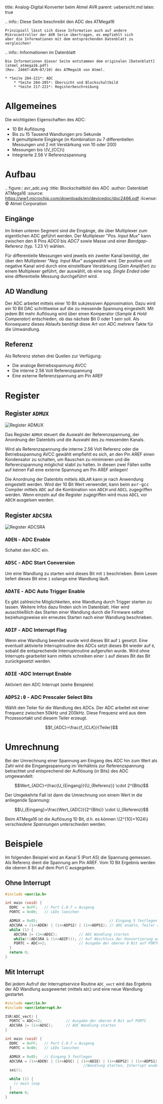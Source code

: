 title: Analog-Digital Konverter beim Atmel AVR
parent: uebersicht.md
latex: true

.. info:: Diese Seite beschreibt den ADC des ATMega16

    Prinzipiell lässt sich diese Information auch auf andere Mikrocontroller der AVR Serie übertragen, es empfiehlt sich
    aber die Informationen mit dem entsprechenden Datenblatt zu vergleichen!

.. info:: Informationen im Datenblatt

    Die Informationen dieser Seite entstammen dem originalen [Datenblatt](atmel_atmega16.pdf)
    (Rev. 2466T–AVR–07/10) des ATMega16 von Atmel.

    * *Seite 204-221*: ADC
        * *Seite 204-205*: Übersicht und Blockschaltbild
        * *Seite 217-221*: Registerbeschreibung

# Allgemeines
Die wichtigsten Eigenschaften des ADC:

* 10 Bit Auflösung
* Bis zu 15 Tausend Wandlungen pro Sekunde
* 8 gemultiplexte Eingänge (in Kombination zu 7 differentiellen Messungen und 2 mit Verstärkung von 10 oder 200)
* Messungen bis \\(V_{CC}\\)
* Integrierte 2.56 V Referenzspannung

# Aufbau
.. figure:: avr_adc.svg
    :title: Blockschaltbild des ADC
    :author: Datenblatt ATMega16
    :source: https://ww1.microchip.com/downloads/en/devicedoc/doc2466.pdf
    :license: &copy; Atmel Corporation

## Eingänge
Im linken unteren Segment sind die Eingänge, die über Multiplexer zum eigentlichen ADC geführt werden. Der Multiplexer "*Pos. Input Mux*" kann zwischen den 8 Pins *ADC0* bis *ADC7* sowie Masse und einer *Bandgap*-Referenz (typ. 1.23 V) wählen.

Für differentielle Messungen wird jeweils ein zweiter Kanal benötigt, der über den Multiplexer "*Neg. Input Mux*" ausgewählt wird. Der positive und negative Kanal wird durch eine einstellbare Verstärkung (*Gain Amplifier*) zu einem Multiplexer geführt, der auswählt, ob eine sog. *Single Ended* oder eine differentielle Messung durchgeführt wird.

## AD Wandlung
Der ADC arbeitet mittels einer 10 Bit sukzessiven Approximation. Dazu wird ein 10 Bit DAC schrittweise auf die zu messende Spannung eingestellt. Mit jedem Bit mehr Auflösung wird über einen Komperator (*Sample & Hold Comperator*) entschieden, ob das nächste Bit 0 oder 1 sein soll. Als Konsequenz dieses Ablaufs benötigt diese Art von ADC mehrere Takte für die Umwandlung.

## Referenz
Als Referenz stehen drei Quellen zur Verfügung:

* Die analoge Betriebsspannung AVCC
* Die interne 2.56 Volt Referenzspannung
* Eine externe Referenzspannung am Pin AREF

# Register
## Register `ADMUX`

![Register ADMUX](avr_adc_admux.svg)

Das Register `ADMUX` steuert die Auswahl der Referenzspannung, der Anordnung der Datenbits und die Auswahl des zu messenden Kanals.

Wird als Referenzspannung die interne 2.56 Volt Referenz oder die Betriebsspannung AVCC gewählt empfiehlt es sich, an den Pin AREF einen Kondensator zu schalten, um Rauschen zu minimieren und die Referenzspannung möglichst stabil zu halten. In diesen zwei Fällen sollte auf keinen Fall eine externe Spannung am Pin AREF anliegen!

Die Anordnung der Datenbits mittels <samp>ADLAR</samp> kann je nach Anwendung eingestellt werden. Wird der 10 Bit Wert verwendet, kann beim <samp>avr-gcc</samp> Compiler mittels <samp>ADC</samp> auf die Kombination von <samp>ADCH</samp> und <samp>ADCL</samp> zugegriffen werden. Wenn einzeln auf die Register zugegriffen wird muss <samp>ADCL</samp> vor <samp>ADCH</samp> ausgelsen werden.

## Register `ADCSRA`

![Register ADCSRA](avr_adc_adcsra.svg)

### <samp>ADEN</samp> - ADC Enable

Schaltet den ADC ein.

### <samp>ADSC</samp> - ADC Start Conversion

Um eine Wandlung zu starten wird dieses Bit mit `1` beschrieben. Beim Lesen liefert dieses Bit eine `1` solange eine Wandlung läuft.

### <samp>ADATE</samp> - ADC Auto Trigger Enable

Es gibt zahlreiche Möglichkeiten, eine Wandlung durch Trigger starten zu lassen. Weitere Infos dazu finden sich im Datenblatt. Hier wird ausschließlich das Starten einer Wandlung durch die Firmware selbst beziehungsweise ein erneutes Starten nach einer Wandlung beschrieben.

### <samp>ADIF</samp> - ADC Interrupt Flag

Wenn eine Wandlung beendet wurde wird dieses Bit auf `1` gesetzt. Eine eventuell aktivierte Interruptroutine des ADCs setzt dieses Bit wieder auf `0`, sobald die entsprechende Interruptroutine aufgerufen wurde. Wird ohne Interrupts gearbeitet kann mittels schreiben einer `1` auf dieses Bit das Bit zurückgesetzt werden.

### <samp>ADIE</samp> -ADC Interrupt Enable

Aktiviert den ADC Interrupt (siehe Beispiele)

### <samp>ADPS2:0</samp> - ADC Prescaler Select Bits

Wählt den Teiler für die Wandlung des ADCs. Der ADC arbeitet mit einer Frequenz zwischen 50kHz und 200kHz. Diese Frequenz wird aus dem Prozessortakt und diesem Teiler erzeugt.

$$f_{ADC}=\frac{f_{CLK}}{Teiler}$$

# Umrechnung

Bei der Umrechnung einer Spannung am Eingang des ADC hin zum Wert als Zahl wird die Eingangsspannung im Verhältnis zur
Referenzspannung betrachtet und entsprechend der Auflösung (in Bits} des ADC umgewandelt:

$$Wert_{ADC}=\frac{U_{Eingang}}{U_{Referenz}} \cdot 2^{Bits}$$

Der Umgekehrte Fall ist dann die Umrechnung von einem Wert in die anliegende Spannung:

$$U_{Eingang}=\frac{Wert_{ADC}}{2^{Bits}} \cdot U_{Referenz}$$

Beim ATMega16 ist die Auflösung 10 Bit, d.h. es können \\(2^{10}=1024\\) *verschiedene Spannungen unterschieden* werden.

# Beispiele
Im folgenden Beispiel wird an Kanal 5 (Port A5) die Spannung gemessen. Als Referenz dient die Spannung am Pin AREF. Vom
10 Bit Ergebnis werden die oberen 8 Bit auf dem Port C ausgegeben.

## Ohne Interrupt

```c
#include <avr/io.h>

int main (void) {
  DDRC  = 0xFF;   // Port C.0-7 = Ausgang
  PORTC = 0x00;   // LEDs loeschen

  ADMUX = 0x05;                                 // Eingang 5 festlegen
  ADCSRA = (1<<ADEN) | (1<<ADPS2) | (1<<ADPS1); // ADC enable, Teiler auf 64
  while (1) {
    ADCSRA |= (1<<ADSC);          // ADC Wandlung starten
    while(!(ADCSRA & (1<<ADIF))); // Auf Abschluss der Konvertierung warten (ADIF-bit)
    PORTC = ADC>>2;               // Ausgabe der oberen 8 Bit auf PORTC
  }
  return 0;
}
```

## Mit Interrupt
Bei jedem Aufruf der Interruptservice Routine `ADC_vect` wird das Ergebnis der AD Wandlung ausgewertet (mittels `ADC`) und
eine neue Wandlung gestartet.

```c
#include <avr/io.h>
#include <avr/interrupt.h>

ISR(ADC_vect) {
  PORTC = ADC>>2;           // Ausgabe der oberen 8 Bit auf PORTC
  ADCSRA |= (1<<ADSC);      // ADC Wandlung starten
}

int main (void) {
  DDRC  = 0xFF;   // Port C.0-7 = Ausgang
  PORTC = 0x00;   // LEDs loeschen

  ADMUX = 0x05;   // Eingang 5 festlegen
  ADCSRA = (1<<ADEN) | (1<<ADSC) | (1<<ADIE) | (1<<ADPS2) | (1<<ADPS1); // ADC enable,
                                    //Wandlung starten, Interrupt enable, Teiler auf 64
  sei();

  while (1) {
    // main loop
  }
  return 0;
}
```
